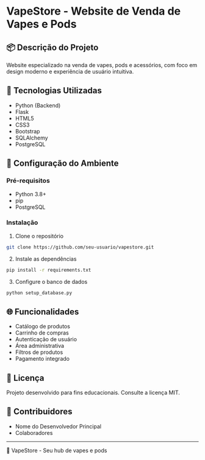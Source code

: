 # VapeStore - Website de Venda de Vapes e Pods

## 📦 Descrição do Projeto
Website especializado na venda de vapes, pods e acessórios, com foco em design moderno e experiência de usuário intuitiva.

## 🚀 Tecnologias Utilizadas
- Python (Backend)
- Flask
- HTML5
- CSS3
- Bootstrap
- SQLAlchemy
- PostgreSQL

## 🔧 Configuração do Ambiente

### Pré-requisitos
- Python 3.8+
- pip
- PostgreSQL

### Instalação
1. Clone o repositório
```bash
git clone https://github.com/seu-usuario/vapestore.git
```

2. Instale as dependências
```bash
pip install -r requirements.txt
```

3. Configure o banco de dados
```bash
python setup_database.py
```

## 🌐 Funcionalidades
- Catálogo de produtos
- Carrinho de compras
- Autenticação de usuário
- Área administrativa
- Filtros de produtos
- Pagamento integrado

## 📄 Licença
Projeto desenvolvido para fins educacionais. Consulte a licença MIT.

## 👥 Contribuidores
- Nome do Desenvolvedor Principal
- Colaboradores

---
📍 VapeStore - Seu hub de vapes e pods